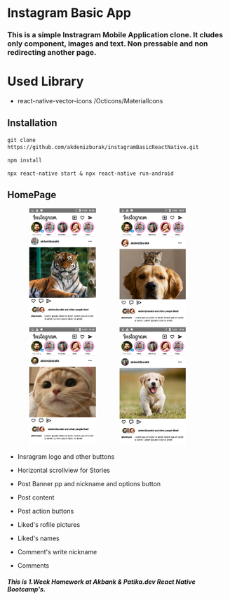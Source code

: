 # Instagram Basic App
### This is a simple Instragram Mobile Application clone. It cludes only component, images and text. Non pressable and non redirecting another page.

# Used Library
* react-native-vector-icons /Octicons/MaterialIcons

## Installation

```
git clone https://github.com/akdenizburak/instagramBasicReactNative.git
```

```
npm install
```

```
npx react-native start & npx react-native run-android
```

## HomePage

<img width="30%" hspace="10%" src="./ScreenShots/HomePage.png"/>     <img width="30%" src="./ScreenShots/HomePage1.png"/>
<img width="30%" hspace="10%" src="./ScreenShots/HomePage2.png"/>     <img width="30%" src="./ScreenShots/HomePage3.png"/>

* Insragram logo and other buttons
* Horizontal scrollview for Stories

* Post Banner pp and nickname and options button
* Post content
* Post action buttons

* Liked's rofile pictures
* Liked's names

* Comment's write nickname
* Comments


##### This is 1.Week Homework at Akbank & Patika.dev React Native Bootcamp's.

